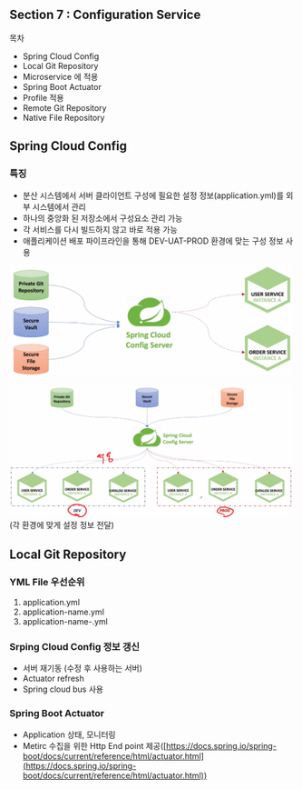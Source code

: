 ## Section 7 : Configuration Service 

목차

- Spring Cloud Config
- Local Git Repository
- Microservice 에 적용
- Spring Boot Actuator
- Profile 적용
- Remote Git Repository
- Native File Repository

## Spring Cloud Config

### 특징

- 분산 시스템에서 서버 클라이언트 구성에 필요한 설정 정보(application.yml)를 외부 시스템에서 관리
- 하나의 중앙화 된 저장소에서 구성요소 관리 가능
- 각 서비스를 다시 빌드하지 않고 바로 적용 가능
- 애플리케이션 배포 파이프라인을 통해 DEV-UAT-PROD 환경에 맞는 구성 정보 사용

<img src="/img/14.png" width="500px;">

<img src="/img/15.png" width="500px;"></br>
(각 환경에 맞게 설정 정보 전달)

## Local Git Repository

### YML File 우선순위

1. application.yml
2. application-name.yml
3. application-name-<profile>.yml

### Srping Cloud Config 정보 갱신

- 서버 재기동 (수정 후 사용하는 서버)
- Actuator refresh
- Spring cloud bus 사용

### Spring Boot Actuator

- Application 상태, 모니터링
- Metirc 수집을 위한 Http End point 제공([https://docs.spring.io/spring-boot/docs/current/reference/html/actuator.html](https://docs.spring.io/spring-boot/docs/current/reference/html/actuator.html))

